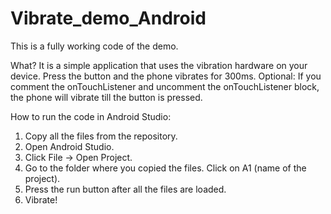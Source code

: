 # Vibrate_demo_Android

This is a fully working code of the demo.

What?
It is a simple application that uses the vibration hardware on your device. Press the button and the phone vibrates for 300ms.
Optional: If you comment the onTouchListener and uncomment the onTouchListener block, the phone will vibrate till the button is pressed.

How to run the code in Android Studio:

1. Copy all the files from the repository.
2. Open Android Studio.
3. Click File -> Open Project.
4. Go to the folder where you copied the files. Click on A1 (name of the project).
5. Press the run button after all the files are loaded.
6. Vibrate!
